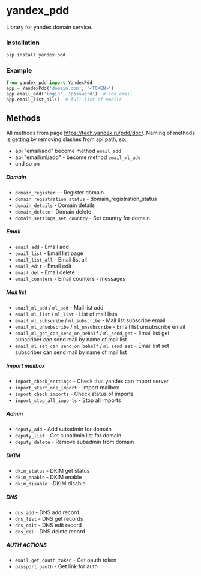 # yandex_pdd

Library for yandex domain service.

### Installation

```python
pip install yandex-pdd
```

### Example

```python
from yandex_pdd import YandexPdd
app = YandexPdd('domain.com', '<TOKEN>')
app.email_add('login', 'password')  # add email
app.email_list_all()  # full list of emails
```

Methods
----

All methods from page https://tech.yandex.ru/pdd/doc/. Naming of methods is getting by removing slashes from api path, so:
- api "email/add" become method ```email_add```
- api "email/ml/add" - become method ```email_ml_add```
- and so on

##### Domain
- ```domain_register``` — Register domain
- ```domain_registration_status``` - domain_registration_status
- ```domain_details``` - Domain details
- ```domain_delete``` - Domain delete
- ```domain_settings_set_country``` - Set country for domain

##### Email
- ```email_add``` - Email add
- ```email_list``` - Email list page
- ```email_list_all``` - Email list all
- ```email_edit``` - Email edit
- ```email_del``` - Email delete
- ```email_counters``` - Email counters - messages

##### Mail list
- ```email_ml_add``` / ```ml_add``` - Mail list add
- ```email_ml_list``` / ```ml_list``` - List of mail lists
- ```email_ml_subscribe``` / ```ml_subscribe``` - Mail list subscribe email
- ```email_ml_unsubscribe``` / ```ml_unsubscribe``` - Email list unsubscribe email
- ```email_ml_get_can_send_on_behalf``` / ```ml_send_get``` - Email list get subscriber can send mail by name of mail list
- ```email_ml_set_can_send_on_behalf``` / ```ml_send_set``` - Email list set subscriber can send mail by name of mail list

##### Import mailbox
- ```import_check_settings``` - Check that yandex can import server
- ```import_start_one_import``` - Import mailbox
- ```import_check_imports``` - Check status of imports
- ```import_stop_all_imports``` - Stop all imports

##### Admin
- ```deputy_add``` - Add subadmin for domain
- ```deputy_list``` - Get subadmin list for domain
- ```deputy_delete``` - Remove subadmin from domain

##### DKIM
- ```dkim_status``` - DKIM get status
- ```dkim_enable``` - DKIM enable
- ```dkim_disable``` - DKIM disable

##### DNS
- ```dns_add``` - DNS add record
- ```dns_list``` - DNS get records
- ```dns_edit``` - DNS edit record
- ```dns_del``` - DNS delete record

##### AUTH ACTIONS
- ```email_get_oauth_token``` - Get oauth token
- ```passport_oauth``` - Get link for auth